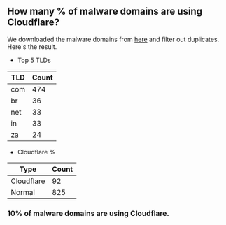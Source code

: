 ## How many % of malware domains are using Cloudflare?


We downloaded the malware domains from [here](https://urlhaus.abuse.ch) and filter out duplicates.
Here's the result.


[//]: # (start replacement)


- Top 5 TLDs

| TLD | Count |
| --- | --- |
| com | 474 |
| br | 36 |
| net | 33 |
| in | 33 |
| za | 24 |


- Cloudflare %

| Type | Count |
| --- | --- |
| Cloudflare | 92 |
| Normal | 825 |


### 10% of malware domains are using Cloudflare.